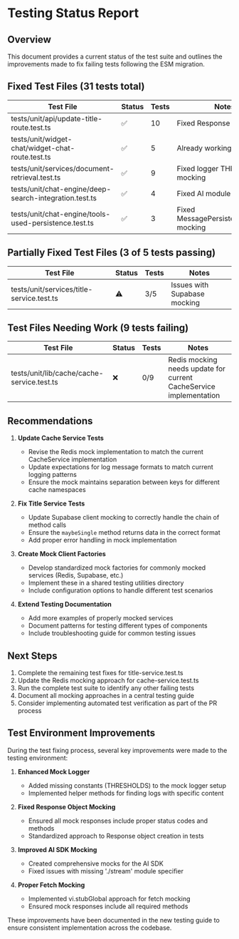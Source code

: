 # Testing Status Report

## Overview
This document provides a current status of the test suite and outlines the improvements made to fix failing tests following the ESM migration.

## Fixed Test Files (31 tests total)

| Test File | Status | Tests | Notes |
|-----------|--------|-------|-------|
| tests/unit/api/update-title-route.test.ts | ✅ | 10 | Fixed Response mocking |
| tests/unit/widget-chat/widget-chat-route.test.ts | ✅ | 5 | Already working |
| tests/unit/services/document-retrieval.test.ts | ✅ | 9 | Fixed logger THRESHOLDS mocking |
| tests/unit/chat-engine/deep-search-integration.test.ts | ✅ | 4 | Fixed AI module mocking |
| tests/unit/chat-engine/tools-used-persistence.test.ts | ✅ | 3 | Fixed MessagePersistenceService mocking |

## Partially Fixed Test Files (3 of 5 tests passing)

| Test File | Status | Tests | Notes |
|-----------|--------|-------|-------|
| tests/unit/services/title-service.test.ts | ⚠️ | 3/5 | Issues with Supabase mocking |

## Test Files Needing Work (9 tests failing)

| Test File | Status | Tests | Notes |
|-----------|--------|-------|-------|
| tests/unit/lib/cache/cache-service.test.ts | ❌ | 0/9 | Redis mocking needs update for current CacheService implementation |

## Recommendations

1. **Update Cache Service Tests**
   - Revise the Redis mock implementation to match the current CacheService implementation
   - Update expectations for log message formats to match current logging patterns
   - Ensure the mock maintains separation between keys for different cache namespaces

2. **Fix Title Service Tests**
   - Update Supabase client mocking to correctly handle the chain of method calls
   - Ensure the `maybeSingle` method returns data in the correct format
   - Add proper error handling in mock implementation

3. **Create Mock Client Factories**
   - Develop standardized mock factories for commonly mocked services (Redis, Supabase, etc.)
   - Implement these in a shared testing utilities directory
   - Include configuration options to handle different test scenarios

4. **Extend Testing Documentation**
   - Add more examples of properly mocked services
   - Document patterns for testing different types of components
   - Include troubleshooting guide for common testing issues

## Next Steps

1. Complete the remaining test fixes for title-service.test.ts
2. Update the Redis mocking approach for cache-service.test.ts
3. Run the complete test suite to identify any other failing tests
4. Document all mocking approaches in a central testing guide
5. Consider implementing automated test verification as part of the PR process

## Test Environment Improvements

During the test fixing process, several key improvements were made to the testing environment:

1. **Enhanced Mock Logger**
   - Added missing constants (THRESHOLDS) to the mock logger setup
   - Implemented helper methods for finding logs with specific content

2. **Fixed Response Object Mocking**
   - Ensured all mock responses include proper status codes and methods
   - Standardized approach to Response object creation in tests

3. **Improved AI SDK Mocking**
   - Created comprehensive mocks for the AI SDK
   - Fixed issues with missing './stream' module specifier

4. **Proper Fetch Mocking**
   - Implemented vi.stubGlobal approach for fetch mocking
   - Ensured mock responses include all required methods

These improvements have been documented in the new testing guide to ensure consistent implementation across the codebase. 